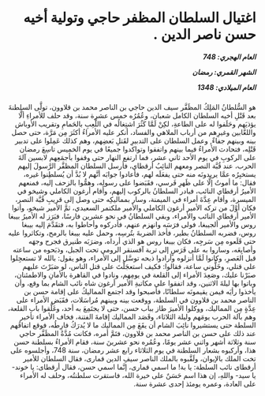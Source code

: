 <h1 dir="rtl">اغتيال السلطان المظفر حاجي وتولية أخيه حسن ناصر الدين .</h1>

<h5 dir="rtl">العام الهجري:  748

الشهر القمري: رمضان

العام الميلادي: 1348</h5>

<p dir="rtl">هو السُّلطانُ المَلِكُ المظَفَّر سيف الدين حاجي بن الناصر محمد بن قلاوون، تولَّى السلطنةَ بعد قَتْلِ أخيه السلطان الكامل شعبان، وعُمُرُه خمس عشرة سنة، وقد حلف للأمراءِ ألَّا يؤذيَهم وحَلَفوا له على الطاعةِ، لكِنْ لَمَّا كَثُرَ اشتِغالُه في اللَّعِبِ بالحَمامِ وتقريب الأوباش واللعَّابين وغيرِهم من أرباب الملاهي والفساد، أنكر عليه الأمراءُ أكثَرَ مِن مَرَّة، حتى حصل بينه وبينهم جفاءٌ, وعمل السلطان على التدبيرِ لقَتلِ بَعضِهم، وهم كذلك عَمِلوا على تدبير قَتْلِه، فتحادث الأمراءُ فيما بينهم واتفقوا وتواكدوا جميعًا في يوم الخميس تاسِعَ رمضان على الركوبِ في يوم الأحد ثاني عشر، فما ارتفع النهار حتى وقفوا بأجمَعِهم لابسين آلةَ الحرب، عند قُبَّة النصر ومعهم النائِبُ أرقطاي، فأرسل السلطان المظفَّر الرَّسولَ إليهم يستخبِرُه عمَّا يريدونَه منه حتى يفعَلَه لهم، فأعادوا جوابَه أنَّهم لا بُدَّ أن يُسلطِنوا غيره، فقال: ما أموتُ إلَّا على ظَهرِ فَرسي، فقَبَضوا على رسولِه، وهمُّوا بالزحف إليه، فمنعهم الأميرُ أرقطاي النائب، فبادر السلطانُ بالركوب إليهم، وأقام أرغون الكاملي وشيخو في الميسرة، وأقام عِدَّةَ أمراء في الميمنة، وسار بمماليكِه حتى وصل إلى قريبِ قُبَّة النصر، فكان أوَّلَ من تركه الأمير أرغون الكاملي والأمير ملكتمر السعيدي، ثمَّ الأمير شيخو، وأتوا الأمير أرقطاي النائب والأمراء، وبقي السلطانُ في نحو عشرين فارسًا، فبَرَز له الأميرُ بيبغا روس والأمير ألجيبغا، فولى فرَسَه وانهزم عنهم، فأدركوه وأحاطوا به، فتقَدَّمَ إليه بيبغا روس، فضربه السلطانُ بطير، فأخذ الضربةَ بتُرسِه، وحمل عليه بيبغا بالرمح، وتكاثروا عليه حتى قَلَعوه مِن سَرجِه، فكان بيبغا روس هو الذي أرداه، وضرَبَه طنيرق فجرح وجهَه وأصابِعَه، وساروا به على فَرَسٍ إلى تربة آقسنقر الرومي تحت الجبل، وذبَحوه من ساعته قبل العَصرِ، وكانوا لَمَّا أنزلوه وأرادوا ذبحه توسَّل إلى الأمراء، وهو يقول: بالله لا تستعجِلوا على قتلي، وخَلُّوني ساعة، فقالوا: فكيف استعجَلْتَ على قتل الناس، لو صَبَرْتَ عليهم صبَرْنا عليك، وصَعِدَ الأمراء إلى القلعة في يومِهم، ونادوا في القاهرة بالأمانِ والاطمئنان، وباتوا بها ليلةَ الاثنين، وقد اتفقوا على مكاتبةِ الأمير أرغون شاه نائب الشام بما وقع، وأن يأخذوا رأيَه فيمن يقيمونَه سلطانًا، فأصبحوا وقد اجتمع المماليكُ على إقامة حسن بن الناصر محمد بن قلاوون في السلطة، ووقعت بينه وبينهم مُراسَلات، فقَبَض الأمراء على عِدَّةٍ مِن المماليك، ووكلوا الأميرَ طاز بباب حسن، حتى لا يجتَمِعَ به أحد، وغَلَّقوا باب القلعة، وهم بآلة الحرب يومَهم وليلة الثلاثاء، وقَصَد المماليك إقامةَ الفتنة، فخاف الأمراء تأخير السلطة حتى يستشيروا نائِبَ الشام أن يقَعَ مِن المماليك ما لا يُدرَكُ فارِطُه، فوقع اتفاقُهم عند ذلك على حسن بن الناصر محمد بن قلاوون، فتَمَّ أمره، فكانت مُدَّةُ المظَفَّر حاجي سنة وثلاثة أشهر واثني عشر يومًا، وعُمُره نحو عشرينَ سنة، فقام الأمراءُ بسلطنة حسن هذا، وأركبوه بشعار السلطنة في يوم الثلاثاء رابع عشر رمضان، سنة 748، وأجلسوه على تخت الملك بالإيوان، ولَقَّبوه بالملك الناصر سيفِ الدين قمارى، فقال السلطان للأمير أرقطاى نائب السلطة: يا بة! ما اسمي قمارى، إنَّما اسمي حسن، فقال أرقطاى: يا خوند- يا سيد- واللهِ، إن هذا اسم حَسَنٌ على خيرة الله، فاستقرت سلطنتُه، وحلف له الأمراء على العادة، وعمره يومئذ إحدى عشرة سنة.</p></br>
